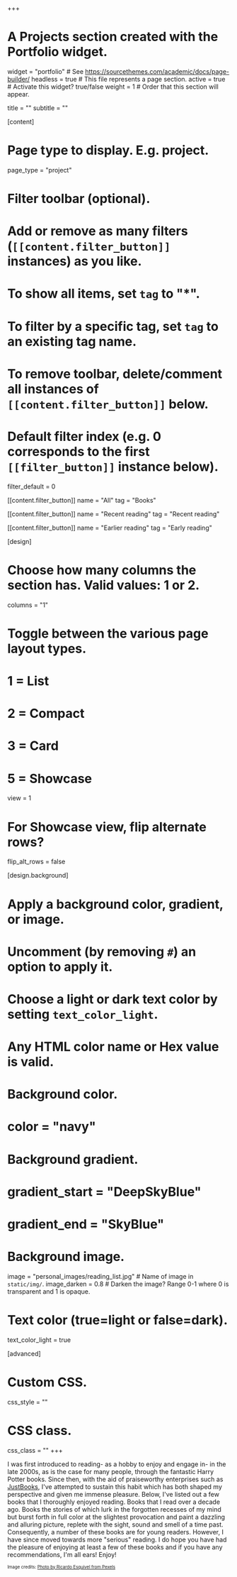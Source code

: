 +++
# A Projects section created with the Portfolio widget.
widget = "portfolio"  # See https://sourcethemes.com/academic/docs/page-builder/
headless = true  # This file represents a page section.
active = true # Activate this widget? true/false
weight = 1  # Order that this section will appear.

title = ""
subtitle = ""

[content]
  # Page type to display. E.g. project.
  page_type = "project"
  
  # Filter toolbar (optional).
  # Add or remove as many filters (`[[content.filter_button]]` instances) as you like.
  # To show all items, set `tag` to "*".
  # To filter by a specific tag, set `tag` to an existing tag name.
  # To remove toolbar, delete/comment all instances of `[[content.filter_button]]` below.
  
  # Default filter index (e.g. 0 corresponds to the first `[[filter_button]]` instance below).
  filter_default = 0
  
   [[content.filter_button]]
     name = "All"
     tag = "Books"
 
   [[content.filter_button]]
     name = "Recent reading"
     tag = "Recent reading"

   [[content.filter_button]]
     name = "Earlier reading"
     tag = "Early reading"

[design]
  # Choose how many columns the section has. Valid values: 1 or 2.
  columns = "1"

  # Toggle between the various page layout types.
  #   1 = List
  #   2 = Compact
  #   3 = Card
  #   5 = Showcase
  view = 1	

  # For Showcase view, flip alternate rows?
  flip_alt_rows = false

[design.background]
  # Apply a background color, gradient, or image.
  #   Uncomment (by removing `#`) an option to apply it.
  #   Choose a light or dark text color by setting `text_color_light`.
  #   Any HTML color name or Hex value is valid.
  
  # Background color.
  # color = "navy"
  
  # Background gradient.
  # gradient_start = "DeepSkyBlue"
  # gradient_end = "SkyBlue"
  
  # Background image.
  image = "personal_images/reading_list.jpg"  # Name of image in `static/img/`.
  image_darken = 0.8  # Darken the image? Range 0-1 where 0 is transparent and 1 is opaque.

  # Text color (true=light or false=dark).
  text_color_light = true  
  
[advanced]
 # Custom CSS. 
 css_style = ""
 
 # CSS class.
 css_class = ""
+++



I was first introduced to reading- as a hobby to enjoy and engage in- in the late 2000s, as is the case for many people, through the fantastic Harry Potter books. Since then, with the aid of praiseworthy enterprises such as [JustBooks](https://justbooks.in/), I've attempted to sustain this habit which has both shaped my perspective and given me immense pleasure. Below, I've listed out a few books that I thoroughly enjoyed reading. Books that I read over a decade ago. Books the stories of which lurk in the forgotten recesses of my mind but burst forth in full color at the slightest provocation and paint a dazzling and alluring picture, replete with the sight, sound and smell of a time past. Consequently, a number of these books are for young readers. However, I have since moved towards more "serious" reading. I do hope you have had the pleasure of enjoying at least a few of these books and if you have any recommendations, I'm all ears! Enjoy!   


<sub><sup>Image credits: [Photo by Ricardo Esquivel from Pexels](https://www.pexels.com/photo/books-1926988/)</sup></sub>

